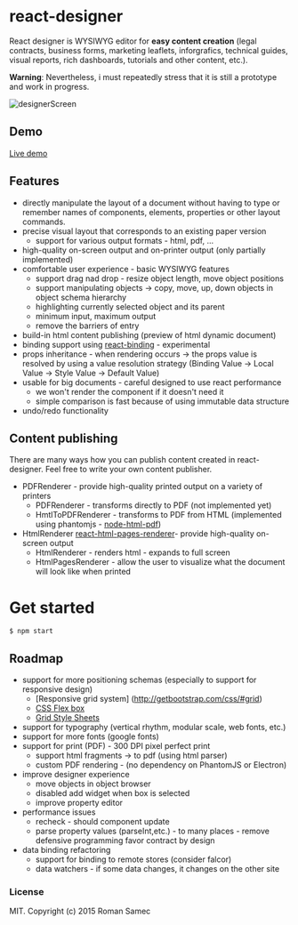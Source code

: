 # react-designer

React designer is WYSIWYG editor for **easy content creation** (legal contracts, business forms, marketing leaflets, inforgrafics, technical guides, visual reports, rich dashboards, tutorials and other content, etc.).

**Warning**: Nevertheless, i must repeatedly stress that it is still a prototype and work in progress.

![designerScreen](https://github.com/rsamec/react-designer/blob/master/designer_roses.jpg)

## Demo
[Live demo](http://rsamec.github.io/react-designer/)


## Features

+   directly manipulate the layout of a document without having to type or remember names of components, elements, properties or other layout commands.
+   precise visual layout that corresponds to an existing paper version
    +   support for various output formats - html, pdf, ...
+   high-quality on-screen output and on-printer output (only partially implemented)
+   comfortable user experience - basic WYSIWYG features
    +   support drag nad drop - resize object length, move object positions
    +   support manipulating objects -> copy, move, up, down objects in object schema hierarchy
    +   highlighting currently selected object and its parent
	+   minimum input, maximum output
	+	remove the barriers of entry
+   build-in html content publishing (preview of html dynamic document)
+   binding support using [react-binding](https://github.com/rsamec/react-binding) - experimental
+   props inheritance - when rendering occurs -> the props value is resolved by using a value resolution strategy (Binding Value -> Local Value -> Style Value -> Default Value)
+   usable for big documents - careful designed to use react performance
    +   we won't render the component if it doesn't need it
    +   simple comparison is fast because of using immutable data structure
+   undo/redo functionality


## Content publishing 
 
There are many ways how you can publish content created in react-designer. Feel free to write your own content publisher.



+   PDFRenderer - provide high-quality printed output on a variety of printers
    +   PDFRenderer - transforms directly to PDF (not implemented yet)
    +   HmtlToPDFRenderer - transforms to PDF from HTML (implemented using phantomjs - [node-html-pdf](https://github.com/marcbachmann/node-html-pdf))
+   HtmlRenderer [react-html-pages-renderer](https://github.com/rsamec/react-html-pages-renderer)- provide high-quality on-screen output
    +   HtmlRenderer - renders html - expands to full screen
    +   HtmlPagesRenderer - allow the user to visualize what the document will look like when printed

# Get started

```
$ npm start
```

## Roadmap

+   support for more positioning schemas (especially to support for responsive design)
	+	[Responsive grid system] (http://getbootstrap.com/css/#grid)
	+	[CSS Flex box](https://developer.mozilla.org/en-US/docs/Web/CSS/CSS_Flexible_Box_Layout/Using_CSS_flexible_boxes)
	+	[Grid Style Sheets](http://gridstylesheets.org/)
+   support for typography (vertical rhythm, modular scale, web fonts, etc.)
+   support for more fonts (google fonts)
+   support for print (PDF) - 300 DPI pixel perfect print
	+	support html fragments -> to pdf (using html parser)
	+	custom PDF rendering - (no dependency on PhantomJS or Electron)
+   improve designer experience
    +   move objects in object browser
    +   disabled add widget when box is selected
    +   improve property editor
+   performance issues
    +   recheck - should component update
    +   parse property values (parseInt,etc.) - to many places - remove defensive programming favor contract by design
+   data binding refactoring    
    +   support for binding to remote stores (consider falcor)
    +   data watchers - if some data changes, it changes on the other site

### License

MIT. Copyright (c) 2015 Roman Samec

